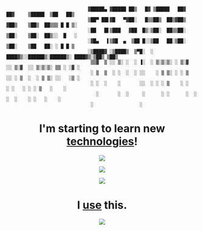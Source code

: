 ```
                              
                              ▓█████▄ ▓█████ ██▒   █▓ ▒█████   ██▓     ██▓     ▒█████  ▒██   ██▒
                              ▒██▀ ██▌▓█   ▀▓██░   █▒▒██▒  ██▒▓██▒    ▓██▒    ▒██▒  ██▒▒▒ █ █ ▒░
                              ░██   █▌▒███   ▓██  █▒░▒██░  ██▒▒██░    ▒██░    ▒██░  ██▒░░  █   ░
                              ░▓█▄   ▌▒▓█  ▄  ▒██ █░░▒██   ██░▒██░    ▒██░    ▒██   ██░ ░ █ █ ▒ 
                              ░▒████▓ ░▒████▒  ▒▀█░  ░ ████▓▒░░██████▒░██████▒░ ████▓▒░▒██▒ ▒██▒
                               ▒▒▓  ▒ ░░ ▒░ ░  ░ ▐░  ░ ▒░▒░▒░ ░ ▒░▓  ░░ ▒░▓  ░░ ▒░▒░▒░ ▒▒ ░ ░▓ ░
                               ░ ▒  ▒  ░ ░  ░  ░ ░░    ░ ▒ ▒░ ░ ░ ▒  ░░ ░ ▒  ░  ░ ▒ ▒░ ░░   ░▒ ░
                               ░ ░  ░    ░       ░░  ░ ░ ░ ▒    ░ ░     ░ ░   ░ ░ ░ ▒   ░    ░  
                                 ░       ░  ░     ░      ░ ░      ░  ░    ░  ░    ░ ░   ░    ░  
                               ░                 ░                                              

```
<div align="center">

<div>
     <h1>
          I'm starting to learn new <a href="https://github.com/Devollox/My-way">technologies</a>!
     </h1>
</div>
<p align="center">
  <a href="https://skillicons.dev">
    <img src="https://skillicons.dev/icons?i=js,ts,html,css,next,rxjs,redux&perline=7"/>
  </a>
</p>
<p align="center">
  <a href="https://skillicons.dev">
    <img src="https://skillicons.dev/icons?i=tailwind,sass,nodejs,redis,react,git,express&perline=7"/>
  </a>
</p>
 <p align="center">
  <a href="https://skillicons.dev">
    <img src="https://skillicons.dev/icons?i=electron,docker,bots,discordjs&perline=7"/>
  </a>
</p>
</div>
<div align="center">
     <h1>
          I <a href="https://github.com/Devollox/My-way">use</a> this.
     </h1>
</div>
<p align="center">
  <a href="https://skillicons.dev">
    <img src="https://skillicons.dev/icons?i=webstorm,ps,ae,windows,discord,figma,obsidian&perline=7"/>
  </a>
</div>

